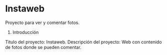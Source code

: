 # Instaweb
Proyecto para ver y comentar fotos.

1. Introducción

Titulo del proyecto: Instaweb.
Descripción del proyecto: Web con contenido de fotos donde se pueden comentar.
